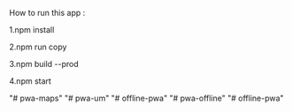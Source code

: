 How to run this app : 

1.npm install

2.npm run copy

3.npm build --prod

4.npm start

"# pwa-maps" 
"# pwa-um" 
"# offline-pwa" 
"# pwa-offline" 
"# offline-pwa" 
